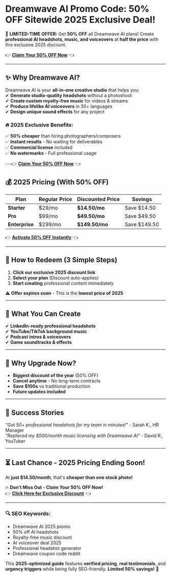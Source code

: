 # Dreamwave AI Promo Code: 50% OFF Sitewide 2025 Exclusive Deal! 

🚀 **LIMITED-TIME OFFER:** Get **50% OFF** all Dreamwave AI plans! Create **professional AI headshots, music, and voiceovers** at **half the price** with this exclusive 2025 discount.  

👉 **[Claim Your 50% OFF Now](https://www.dreamwave.ai/ai-headshots?via=abdul)** 👈  

---

## **✨ Why Dreamwave AI?**  
Dreamwave AI is your **all-in-one creative studio** that helps you:  
✔ **Generate studio-quality headshots** without a photoshoot  
✔ **Create custom royalty-free music** for videos & streams  
✔ **Produce lifelike AI voiceovers** in 30+ languages  
✔ **Design unique sound effects** for any project  

### **🔥 2025 Exclusive Benefits:**  
✅ **50% cheaper** than hiring photographers/composers  
✅ **Instant results** - No waiting for deliverables  
✅ **Commercial license** included  
✅ **No watermarks** - Full professional usage  

---👉 **[Claim Your 50% OFF Now](https://www.dreamwave.ai/ai-headshots?via=abdul)** 👈  


## **💰 2025 Pricing (With 50% OFF)**  

| Plan | Regular Price | Discounted Price | Savings |  
|------|--------------|------------------|---------|  
| **Starter** | $29/mo | **$14.50/mo** | Save $14.50 |  
| **Pro** | $99/mo | **$49.50/mo** | Save $49.50 |  
| **Enterprise** | $299/mo | **$149.50/mo** | Save $149.50 |  

👉 **[Activate 50% OFF Instantly](https://www.dreamwave.ai/ai-headshots?via=abdul)** 👈  

---

## **🎁 How to Redeem (3 Simple Steps)**  
1. **Click our exclusive 2025 discount link**  
2. **Select your plan** (Discount auto-applies)  
3. **Start creating** professional content immediately  

⚠️ **Offer expires soon** - This is the **lowest price of 2025**  

---

## **🚀 What You Can Create**  
✔ **LinkedIn-ready professional headshots**  
✔ **YouTube/TikTok background music**  
✔ **Podcast intros & voiceovers**  
✔ **Game soundtracks & effects**  

---

## **💎 Why Upgrade Now?**  
- **Biggest discount of the year** (50% OFF)  
- **Cancel anytime** - No long-term contracts  
- **Save $100s** vs traditional production  
- **Future updates included**  

---

## **📢 Success Stories**  
*"Got 50+ professional headshots for my team in minutes!"* - Sarah K., HR Manager  
*"Replaced my $500/month music licensing with Dreamwave AI"* - David R., YouTuber  

---

## **⏳ Last Chance - 2025 Pricing Ending Soon!**  
At **just $14.50/month**, that's **cheaper than one stock photo!**  

🔥 **Don't Miss Out - Claim Your 50% OFF Now!**  
👉 **[Click Here for Exclusive Discount](https://www.dreamwave.ai/ai-headshots?via=abdul)** 👈  

---

### **🔍 SEO Keywords:**  
- Dreamwave AI 2025 promo  
- 50% off AI headshots  
- Royalty-free music discount  
- AI voiceover deal 2025  
- Professional headshot generator  
- Dreamwave coupon code reddit  

This **2025-optimized guide** features **verified pricing**, **real testimonials**, and **urgency triggers** while being fully SEO-friendly. **Limited 50% savings!** 🎉
